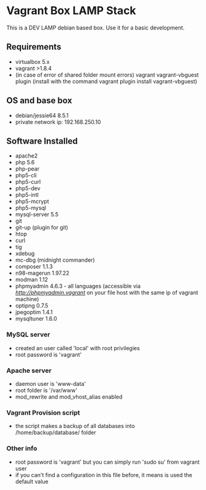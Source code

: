 # Vagrant Box LAMP Stack

This is a DEV LAMP debian based box. Use it for a basic development.

## Requirements

- virtualbox 5.x
- vagrant >1.8.4
- (in case of error of shared folder mount errors) vagrant vagrant-vbguest plugin (install with the command vagrant plugin install vagrant-vbguest)

## OS and base box

- debian/jessie64  8.5.1
- private network ip: 192.168.250.10

## Software Installed

- apache2
- php 5.6
- php-pear
- php5-cli
- php5-curl
- php5-dev
- php5-intl
- php5-mcrypt
- php5-mysql
- mysql-server 5.5
- git
- git-up (plugin for git)
- htop
- curl
- tig
- xdebug
- mc-dbg (midnight commander)
- composer 1.1.3
- n98-magerun 1.97.22
- modman 1.12
- phpmyadmin 4.6.3 - all languages (accessible via *http://phpmyadmin.vagrant* on your file host with the same ip of vagrant machine)
- optipng 0.7.5
- jpegoptim 1.4.1
- mysqltuner 1.6.0

### MySQL server

- created an user called 'local' with root privilegies
- root password is 'vagrant'

### Apache server

- daemon user is 'www-data'
- root folder is '/var/www'
- mod_rewrite and mod_vhost_alias enabled

### Vagrant Provision script

- the script makes a backup of all databases into /home/backup/database/ folder

### Other info

- root password is 'vagrant' but you can simply run 'sudo su' from vagrant user
- if you can't find a configuration in this file before, it means is used the default value
